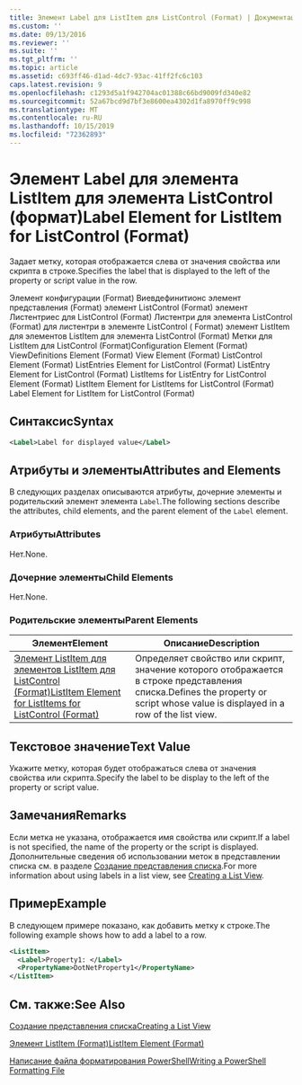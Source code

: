 ```yaml
---
title: Элемент Label для ListItem для ListControl (Format) | Документация Майкрософт
ms.custom: ''
ms.date: 09/13/2016
ms.reviewer: ''
ms.suite: ''
ms.tgt_pltfrm: ''
ms.topic: article
ms.assetid: c693ff46-d1ad-4dc7-93ac-41ff2fc6c103
caps.latest.revision: 9
ms.openlocfilehash: c1293d5a1f942704ac01388c66bd9009fd340e82
ms.sourcegitcommit: 52a67bcd9d7bf3e8600ea4302d1fa8970ff9c998
ms.translationtype: MT
ms.contentlocale: ru-RU
ms.lasthandoff: 10/15/2019
ms.locfileid: "72362893"
---
```

# <a name="label-element-for-listitem-for-listcontrol-format"></a><span data-ttu-id="0f7a1-102">Элемент Label для элемента ListItem для элемента ListControl (формат)</span><span class="sxs-lookup"><span data-stu-id="0f7a1-102">Label Element for ListItem for ListControl (Format)</span></span>

<span data-ttu-id="0f7a1-103">Задает метку, которая отображается слева от значения свойства или скрипта в строке.</span><span class="sxs-lookup"><span data-stu-id="0f7a1-103">Specifies the label that is displayed to the left of the property or script value in the row.</span></span>

<span data-ttu-id="0f7a1-104">Элемент конфигурации (Format) Виевдефинитионс элемент представления (Format) элемент ListControl (Format) элемент Листентриес для ListControl (Format) Листентри для элемента ListControl (Format) для листентри в элементе ListControl ( Format) элемент ListItem для элементов ListItem для элемента ListControl (Format) Метки для ListItem для ListControl (Format)</span><span class="sxs-lookup"><span data-stu-id="0f7a1-104">Configuration Element (Format) ViewDefinitions Element (Format) View Element (Format) ListControl Element (Format) ListEntries Element for ListControl (Format) ListEntry Element for ListControl (Format) ListItems for ListEntry for ListControl Element (Format) ListItem Element for ListItems for ListControl (Format) Label Element for ListItem for ListControl (Format)</span></span>

## <a name="syntax"></a><span data-ttu-id="0f7a1-105">Синтаксис</span><span class="sxs-lookup"><span data-stu-id="0f7a1-105">Syntax</span></span>

```xml
<Label>Label for displayed value</Label>
```

## <a name="attributes-and-elements"></a><span data-ttu-id="0f7a1-106">Атрибуты и элементы</span><span class="sxs-lookup"><span data-stu-id="0f7a1-106">Attributes and Elements</span></span>

<span data-ttu-id="0f7a1-107">В следующих разделах описываются атрибуты, дочерние элементы и родительский элемент элемента `Label`.</span><span class="sxs-lookup"><span data-stu-id="0f7a1-107">The following sections describe the attributes, child elements, and the parent element of the `Label` element.</span></span>

### <a name="attributes"></a><span data-ttu-id="0f7a1-108">Атрибуты</span><span class="sxs-lookup"><span data-stu-id="0f7a1-108">Attributes</span></span>

<span data-ttu-id="0f7a1-109">Нет.</span><span class="sxs-lookup"><span data-stu-id="0f7a1-109">None.</span></span>

### <a name="child-elements"></a><span data-ttu-id="0f7a1-110">Дочерние элементы</span><span class="sxs-lookup"><span data-stu-id="0f7a1-110">Child Elements</span></span>

<span data-ttu-id="0f7a1-111">Нет.</span><span class="sxs-lookup"><span data-stu-id="0f7a1-111">None.</span></span>

### <a name="parent-elements"></a><span data-ttu-id="0f7a1-112">Родительские элементы</span><span class="sxs-lookup"><span data-stu-id="0f7a1-112">Parent Elements</span></span>

|<span data-ttu-id="0f7a1-113">Элемент</span><span class="sxs-lookup"><span data-stu-id="0f7a1-113">Element</span></span>|<span data-ttu-id="0f7a1-114">Описание</span><span class="sxs-lookup"><span data-stu-id="0f7a1-114">Description</span></span>|
|-------------|-----------------|
|[<span data-ttu-id="0f7a1-115">Элемент ListItem для элементов ListItem для ListControl (Format)</span><span class="sxs-lookup"><span data-stu-id="0f7a1-115">ListItem Element for ListItems for ListControl (Format)</span></span>](./listitem-element-for-listitems-for-listcontrol-format.md)|<span data-ttu-id="0f7a1-116">Определяет свойство или скрипт, значение которого отображается в строке представления списка.</span><span class="sxs-lookup"><span data-stu-id="0f7a1-116">Defines the property or script whose value is displayed in a row of the list view.</span></span>|

## <a name="text-value"></a><span data-ttu-id="0f7a1-117">Текстовое значение</span><span class="sxs-lookup"><span data-stu-id="0f7a1-117">Text Value</span></span>

<span data-ttu-id="0f7a1-118">Укажите метку, которая будет отображаться слева от значения свойства или скрипта.</span><span class="sxs-lookup"><span data-stu-id="0f7a1-118">Specify the label to be display to the left of the property or script value.</span></span>

## <a name="remarks"></a><span data-ttu-id="0f7a1-119">Замечания</span><span class="sxs-lookup"><span data-stu-id="0f7a1-119">Remarks</span></span>

<span data-ttu-id="0f7a1-120">Если метка не указана, отображается имя свойства или скрипт.</span><span class="sxs-lookup"><span data-stu-id="0f7a1-120">If a label is not specified, the name of the property or the script is displayed.</span></span> <span data-ttu-id="0f7a1-121">Дополнительные сведения об использовании меток в представлении списка см. в разделе [Создание представления списка](./creating-a-list-view.md).</span><span class="sxs-lookup"><span data-stu-id="0f7a1-121">For more information about using labels in a list view, see [Creating a List View](./creating-a-list-view.md).</span></span>

## <a name="example"></a><span data-ttu-id="0f7a1-122">Пример</span><span class="sxs-lookup"><span data-stu-id="0f7a1-122">Example</span></span>

<span data-ttu-id="0f7a1-123">В следующем примере показано, как добавить метку к строке.</span><span class="sxs-lookup"><span data-stu-id="0f7a1-123">The following example shows how to add a label to a row.</span></span>

```xml
<ListItem>
  <Label>Property1: </Label>
  <PropertyName>DotNetProperty1</PropertyName>
</ListItem>

```

## <a name="see-also"></a><span data-ttu-id="0f7a1-124">См. также:</span><span class="sxs-lookup"><span data-stu-id="0f7a1-124">See Also</span></span>

[<span data-ttu-id="0f7a1-125">Создание представления списка</span><span class="sxs-lookup"><span data-stu-id="0f7a1-125">Creating a List View</span></span>](./creating-a-list-view.md)

[<span data-ttu-id="0f7a1-126">Элемент ListItem (Format)</span><span class="sxs-lookup"><span data-stu-id="0f7a1-126">ListItem Element (Format)</span></span>](./listitem-element-for-listitems-for-listcontrol-format.md)

[<span data-ttu-id="0f7a1-127">Написание файла форматирования PowerShell</span><span class="sxs-lookup"><span data-stu-id="0f7a1-127">Writing a PowerShell Formatting File</span></span>](./writing-a-powershell-formatting-file.md)
